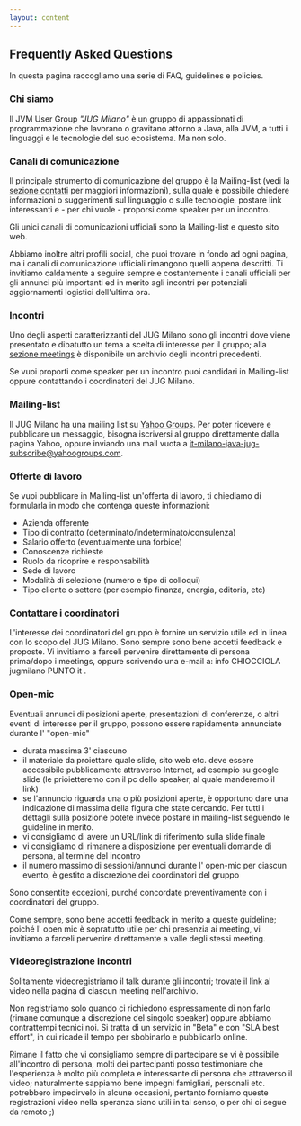 ```yaml
---
layout: content
---
```


## Frequently Asked Questions

In questa pagina raccogliamo una serie di FAQ, guidelines e policies.

<!---
Usiamo le "sezioni" di Markdown affinché ogni "titolo" corrisponda anche ad un ID nel html renderizzato, in modo da poterlo linkare come #titolo .
-->

### Chi siamo ###

Il JVM User Group _"JUG Milano"_ è un gruppo di appassionati di programmazione che lavorano o gravitano attorno a Java, alla JVM, a tutti i linguaggi e le tecnologie del suo ecosistema. Ma non solo.

### Canali di comunicazione ###

Il principale strumento di comunicazione del gruppo è la Mailing-list (vedi la <a href="index#contact">sezione contatti</a> per maggiori informazioni), sulla quale è possibile chiedere informazioni o suggerimenti sul linguaggio o sulle tecnologie, postare link interessanti e - per chi vuole - proporsi come speaker per un incontro.

Gli unici canali di comunicazioni ufficiali sono la Mailing-list e questo sito web.

Abbiamo inoltre altri profili social, che puoi trovare in fondo ad ogni pagina, ma i canali di comunicazione ufficiali rimangono quelli appena descritti. Ti invitiamo caldamente a seguire sempre e costantemente i canali ufficiali per gli annunci più importanti ed in merito agli incontri per potenziali aggiornamenti logistici dell'ultima ora.

### Incontri ###

Uno degli aspetti caratterizzanti del JUG Milano sono gli incontri dove viene presentato e dibatutto un tema a scelta di interesse per il gruppo; alla <a href="meetings">sezione meetings</a> è disponibile un archivio degli incontri precedenti.

Se vuoi proporti come speaker per un incontro puoi candidari in Mailing-list oppure contattando i coordinatori del JUG Milano.

### Mailing-list ###

Il JUG Milano ha una mailing list su <a href="https://groups.yahoo.com/neo/groups/it-milano-java-jug/info" target="_blank">Yahoo Groups</a>. Per poter ricevere e pubblicare un messaggio, bisogna iscriversi al gruppo direttamente dalla pagina Yahoo, oppure inviando una mail vuota a <a href="mailto:it-milano-java-jug-subscribe@yahoogroups.com">it-milano-java-jug-subscribe@yahoogroups.com</a>.

### Offerte di lavoro ###

Se vuoi pubblicare in Mailing-list un'offerta di lavoro, ti chiediamo di formularla in modo che contenga queste informazioni:

- Azienda offerente
- Tipo di contratto (determinato/indeterminato/consulenza)
- Salario offerto (eventualmente una forbice)
- Conoscenze richieste
- Ruolo da ricoprire e responsabilità
- Sede di lavoro
- Modalità di selezione (numero e tipo di colloqui)
- Tipo cliente o settore (per esempio finanza, energia, editoria, etc)

### Contattare i coordinatori ###

L'interesse dei coordinatori del gruppo è fornire un servizio utile ed in linea con lo scopo del JUG Milano. Sono sempre sono bene accetti feedback e proposte. Vi invitiamo a farceli pervenire direttamente di persona prima/dopo i meetings, oppure scrivendo una e-mail a: info CHIOCCIOLA jugmilano PUNTO it .

### Open-mic ###

Eventuali annunci di posizioni aperte, presentazioni di conferenze, o altri eventi di interesse per il gruppo, possono essere rapidamente annunciate durante l' "open-mic"

- durata massima 3' ciascuno
- il materiale da proiettare quale slide, sito web etc. deve essere accessibile pubblicamente attraverso Internet, ad esempio su google slide (le prioietteremo con il pc dello speaker, al quale manderemo il link)
- se l'annuncio riguarda una o più posizioni aperte, è opportuno dare una indicazione di massima della figura che state cercando. Per tutti i dettagli sulla posizione potete invece postare in mailing-list seguendo le guideline in merito.
- vi consigliamo di avere un URL/link di riferimento sulla slide finale
- vi consigliamo di rimanere a disposizione per eventuali domande di persona, al termine del incontro
- il numero massimo di sessioni/annunci durante l' open-mic per ciascun evento, è gestito a discrezione dei coordinatori del gruppo

Sono consentite eccezioni, purché concordate preventivamente con i coordinatori del gruppo.

Come sempre, sono bene accetti feedback in merito a queste guideline; poiché l' open mic è sopratutto utile per chi presenzia ai meeting, vi invitiamo a farceli pervenire direttamente a valle degli stessi meeting.

### Videoregistrazione incontri ###

Solitamente videoregistriamo il talk durante gli incontri; trovate il link al video	nella pagina di ciascun meeting nell'archivio.

Non registriamo solo quando ci richiedono espressamente di non farlo (rimane comunque a discrezione del singolo speaker) oppure abbiamo contrattempi tecnici noi. Si tratta di un servizio in "Beta" e con "SLA best effort", in cui ricade il tempo per sbobinarlo e pubblicarlo online.

Rimane il fatto che vi consigliamo sempre di partecipare se vi è possibile all'incontro di persona, molti dei partecipanti posso testimoniare che l'esperienza è molto più completa e interessante di persona che attraverso il video; naturalmente sappiamo bene impegni famigliari, personali etc. potrebbero impedirvelo in alcune occasioni, pertanto forniamo queste registrazioni video nella speranza siano utili in tal senso, o per chi ci segue da remoto ;)